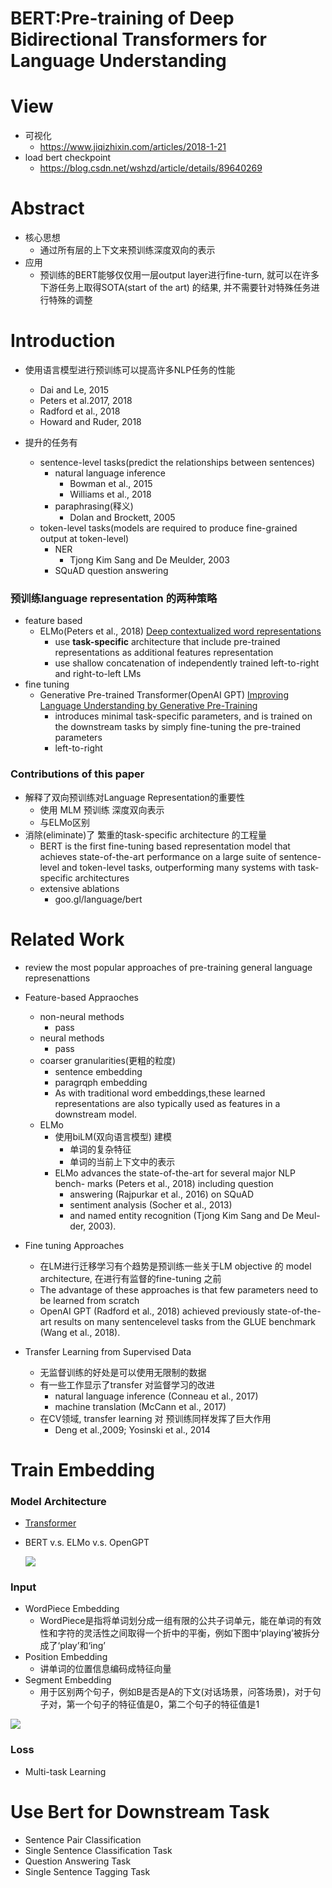 # BERT:Pre-training of Deep Bidirectional Transformers for Language Understanding



# View

+ 可视化
  + https://www.jiqizhixin.com/articles/2018-1-21
+ load bert checkpoint
  + https://blog.csdn.net/wshzd/article/details/89640269

# Abstract

+ 核心思想
  + 通过所有层的上下文来预训练深度双向的表示
+ 应用
  + 预训练的BERT能够仅仅用一层output layer进行fine-turn, 就可以在许多下游任务上取得SOTA(start of the art) 的结果, 并不需要针对特殊任务进行特殊的调整

# Introduction

+ 使用语言模型进行预训练可以提高许多NLP任务的性能
	+ Dai and Le, 2015
	+ Peters et al.2017, 2018
	+ Radford et al., 2018
	+ Howard and Ruder, 2018

+ 提升的任务有
	+ sentence-level tasks(predict the relationships between sentences)
		+ natural language inference
			+ Bowman et al., 2015
			+ Williams et al., 2018
		+ paraphrasing(释义)
			+ Dolan and Brockett, 2005
	+ token-level tasks(models are required to produce fine-grained output at token-level)
		+ NER
			+ Tjong Kim Sang and De Meulder, 2003
		+ SQuAD question answering

### 预训练language representation 的两种策略

+ feature based
  + ELMo(Peters et al., 2018) [Deep contextualized word representations](https://arxiv.org/abs/1802.05365)
    + use **task-specific** architecture that include pre-trained representations as additional features representation
    + use shallow concatenation of independently trained left-to-right and right-to-left LMs
+ fine tuning
  + Generative Pre-trained Transformer(OpenAI GPT) [Improving Language Understanding by Generative Pre-Training](https://www.cs.ubc.ca/~amuham01/LING530/papers/radford2018improving.pdf)
  	+ introduces minimal task-specific parameters, and is trained on the
  downstream tasks by simply fine-tuning the pre-trained parameters
  	+ left-to-right

### Contributions of this paper
+ 解释了双向预训练对Language Representation的重要性
	+ 使用 MLM 预训练 深度双向表示
	+ 与ELMo区别
+ 消除(eliminate)了 繁重的task-specific architecture 的工程量
	+ BERT is the first fine-tuning based representation model that achieves state-of-the-art performance on a large suite of sentence-level and token-level tasks, outperforming many systems with task-specific architectures
	+ extensive ablations
		+ goo.gl/language/bert

# Related Work

+ review the most popular approaches of pre-training general language represenattions
+ Feature-based Appraoches
  + non-neural methods
    + pass
  + neural methods
    + pass
  + coarser granularities(更粗的粒度)
    + sentence embedding
    + paragrqph embedding
    + As with traditional word embeddings,these learned representations are also typically used as features in a downstream model.
  + ELMo
    + 使用biLM(双向语言模型) 建模
      + 单词的复杂特征
      + 单词的当前上下文中的表示
    + ELMo advances the state-of-the-art for several major NLP bench-
      marks (Peters et al., 2018) including question 
      + answering (Rajpurkar et al., 2016) on SQuAD
      + sentiment analysis (Socher et al., 2013)
      + and named entity recognition (Tjong Kim Sang and De Meul-
      der, 2003).
+ Fine tuning Approaches
  + 在LM进行迁移学习有个趋势是预训练一些关于LM objective 的 model architecture, 在进行有监督的fine-tuning 之前
  + The advantage of these approaches is that few parameters need to be learned
  from scratch
  + OpenAI GPT (Radford et al., 2018) achieved previously state-of-the-art results on many sentencelevel tasks from the GLUE benchmark (Wang et al., 2018).

+ Transfer Learning from Supervised Data 
  + 无监督训练的好处是可以使用无限制的数据
  + 有一些工作显示了transfer 对监督学习的改进
    + natural language inference (Conneau et al., 2017)
    + machine translation (McCann et al., 2017)
  + 在CV领域, transfer learning 对 预训练同样发挥了巨大作用
    + Deng et al.,2009; Yosinski et al., 2014


# Train Embedding

### Model Architecture

+ [Transformer](https://github.com/Apollo2Mars/Algorithms-of-Artificial-Intelligence/blob/master/3-1-Deep-Learning/1-Transformer/README.md)

+ BERT v.s. ELMo v.s. OpenGPT

  ![](https://ws2.sinaimg.cn/large/006tKfTcly1g1ima1j4wjj30k004ydge.jpg)

### Input

+ WordPiece Embedding
  + WordPiece是指将单词划分成一组有限的公共子词单元，能在单词的有效性和字符的灵活性之间取得一个折中的平衡，例如下图中‘playing’被拆分成了‘play’和‘ing’
+ Position Embedding
  + 讲单词的位置信息编码成特征向量
+ Segment Embedding
  + 用于区别两个句子，例如B是否是A的下文(对话场景，问答场景)，对于句子对，第一个句子的特征值是0，第二个句子的特征值是1

![](https://ws4.sinaimg.cn/large/006tNc79ly1g2ql45wou8j30k005ydgg.jpg)

### Loss

+ Multi-task Learning

# Use Bert for Downstream Task

- Sentence Pair Classification
- Single Sentence Classification Task
- Question Answering Task
- Single Sentence Tagging Task